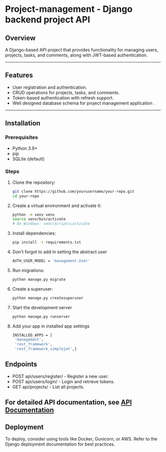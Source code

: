 # Project-management - Django backend project API

## Overview
A Django-based API project that provides functionality for managing users, projects, tasks, and comments, along with JWT-based authentication.

---

## Features
- User registration and authentication.
- CRUD operations for projects, tasks, and comments.
- Token-based authentication with refresh support.
- Well designed database schema for project management application .

---

## Installation

### Prerequisites
- Python 3.9+
- pip
- SQLite (default)

### Steps
1. Clone the repository:
   ```bash
   git clone https://github.com/yourusername/your-repo.git
   cd your-repo

2. Create a virtual environment and activate it:
   ```bash  
   python -m venv venv
   source venv/bin/activate  
   # On Windows: venv\Scripts\activate
   
3. Install dependencies:
   ```bash
   pip install -r requirements.txt
   
4. Don't forgot to add in setting the abstract user
   ```bash
   AUTH_USER_MODEL = 'management.User'
   
5. Run migrations:
   ```bash
   python manage.py migrate
   
6. Create a superuser:
   ```bash
   python manage.py createsuperuser
   
7. Start the development server
   ```bash
   python manage.py runserver
   
8. Add your app in installed app settings
   ```bash
   INSTALLED_APPS = [
    'management',
    'rest_framework',
    'rest_framework_simplejwt',]
   
## Endpoints
- POST api/users/register/ - Register a new user.
- POST api/users/login/ - Login and retrieve tokens.
- GET api/projects/ - List all projects.

## For detailed API documentation, see [API Documentation](https://www.postman.com/docking-module-operator-74906578/my-workspace/collection/sgf7ktt/project-management-application?action=share&creator=40727933)



## Deployment
To deploy, consider using tools like Docker, Gunicorn, or AWS. Refer to the Django deployment documentation for best practices.


